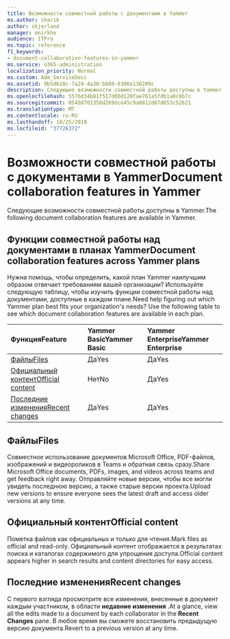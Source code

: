 ```yaml
---
title: Возможности совместной работы с документами в Yammer
ms.author: sharik
author: skjerland
manager: mnirkhe
audience: ITPro
ms.topic: reference
f1_keywords:
- document-collaboration-features-in-yammer
ms.service: o365-administration
localization_priority: Normal
ms.custom: Adm_ServiceDesc
ms.assetid: 9b5d618c-7a24-4a30-b880-6306e130209c
description: Следующие возможности совместной работы доступны в Yammer.
ms.openlocfilehash: 5576d34b81f517d00d120fae761a5fdb1a0c6b7c
ms.sourcegitcommit: 05458701350d269dce45c9a0812d67d653c52621
ms.translationtype: MT
ms.contentlocale: ru-RU
ms.lasthandoff: 10/25/2019
ms.locfileid: "37726372"
---
```

# <a name="document-collaboration-features-in-yammer"></a><span data-ttu-id="48eff-103">Возможности совместной работы с документами в Yammer</span><span class="sxs-lookup"><span data-stu-id="48eff-103">Document collaboration features in Yammer</span></span>

<span data-ttu-id="48eff-104">Следующие возможности совместной работы доступны в Yammer.</span><span class="sxs-lookup"><span data-stu-id="48eff-104">The following document collaboration features are available in Yammer.</span></span>
  
## <a name="document-collaboration-features-across-yammer-plans"></a><span data-ttu-id="48eff-105">Функции совместной работы над документами в планах Yammer</span><span class="sxs-lookup"><span data-stu-id="48eff-105">Document collaboration features across Yammer plans</span></span>

<span data-ttu-id="48eff-p101">Нужна помощь, чтобы определить, какой план Yammer наилучшим образом отвечает требованиям вашей организации? Используйте следующую таблицу, чтобы изучить функции совместной работы над документами, доступные в каждом плане.</span><span class="sxs-lookup"><span data-stu-id="48eff-p101">Need help figuring out which Yammer plan best fits your organization's needs? Use the following table to see which document collaboration features are available in each plan.</span></span>
  
|<span data-ttu-id="48eff-108">**Функция**</span><span class="sxs-lookup"><span data-stu-id="48eff-108">**Feature**</span></span>|<span data-ttu-id="48eff-109">**Yammer Basic**</span><span class="sxs-lookup"><span data-stu-id="48eff-109">**Yammer Basic**</span></span>|<span data-ttu-id="48eff-110">**Yammer Enterprise**</span><span class="sxs-lookup"><span data-stu-id="48eff-110">**Yammer Enterprise**</span></span>|
|:-----|:-----|:-----|
|[<span data-ttu-id="48eff-111">Файлы</span><span class="sxs-lookup"><span data-stu-id="48eff-111">Files</span></span>](document-collaboration-features-in-yammer.md#files) <br/> |<span data-ttu-id="48eff-112">Да</span><span class="sxs-lookup"><span data-stu-id="48eff-112">Yes</span></span>  <br/> |<span data-ttu-id="48eff-113">Да</span><span class="sxs-lookup"><span data-stu-id="48eff-113">Yes</span></span>  <br/> |
|[<span data-ttu-id="48eff-114">Официальный контент</span><span class="sxs-lookup"><span data-stu-id="48eff-114">Official content</span></span>](document-collaboration-features-in-yammer.md#official-content) <br/> |<span data-ttu-id="48eff-115">Нет</span><span class="sxs-lookup"><span data-stu-id="48eff-115">No</span></span>  <br/> |<span data-ttu-id="48eff-116">Да</span><span class="sxs-lookup"><span data-stu-id="48eff-116">Yes</span></span>  <br/> |
|[<span data-ttu-id="48eff-117">Последние изменения</span><span class="sxs-lookup"><span data-stu-id="48eff-117">Recent changes</span></span>](document-collaboration-features-in-yammer.md#recent-changes) <br/> |<span data-ttu-id="48eff-118">Да</span><span class="sxs-lookup"><span data-stu-id="48eff-118">Yes</span></span>  <br/> |<span data-ttu-id="48eff-119">Да</span><span class="sxs-lookup"><span data-stu-id="48eff-119">Yes</span></span>  <br/> |

## <a name="files"></a><span data-ttu-id="48eff-120">Файлы</span><span class="sxs-lookup"><span data-stu-id="48eff-120">Files</span></span>

<span data-ttu-id="48eff-121">Совместное использование документов Microsoft Office, PDF-файлов, изображений и видеороликов в Teams и обратная связь сразу.</span><span class="sxs-lookup"><span data-stu-id="48eff-121">Share Microsoft Office documents, PDFs, images, and videos across teams and get feedback right away.</span></span> <span data-ttu-id="48eff-122">Отправляйте новые версии, чтобы все могли увидеть последнюю версию, а также старые версии проекта.</span><span class="sxs-lookup"><span data-stu-id="48eff-122">Upload new versions to ensure everyone sees the latest draft and access older versions at any time.</span></span>
  
## <a name="official-content"></a><span data-ttu-id="48eff-123">Официальный контент</span><span class="sxs-lookup"><span data-stu-id="48eff-123">Official content</span></span>

<span data-ttu-id="48eff-124">Пометка файлов как официальных и только для чтения.</span><span class="sxs-lookup"><span data-stu-id="48eff-124">Mark files as official and read-only.</span></span> <span data-ttu-id="48eff-125">Официальный контент отображается в результатах поиска и каталогах содержимого для упрощения доступа.</span><span class="sxs-lookup"><span data-stu-id="48eff-125">Official content appears higher in search results and content directories for easy access.</span></span>

## <a name="recent-changes"></a><span data-ttu-id="48eff-126">Последние изменения</span><span class="sxs-lookup"><span data-stu-id="48eff-126">Recent changes</span></span>

<span data-ttu-id="48eff-127">С первого взгляда просмотрите все изменения, внесенные в документ каждым участником, в области **недавние изменения** .</span><span class="sxs-lookup"><span data-stu-id="48eff-127">At a glance, view all the edits made to a document by each collaborator in the **Recent Changes** pane.</span></span> <span data-ttu-id="48eff-128">В любое время вы сможете восстановить предыдущую версию документа.</span><span class="sxs-lookup"><span data-stu-id="48eff-128">Revert to a previous version at any time.</span></span>
  
